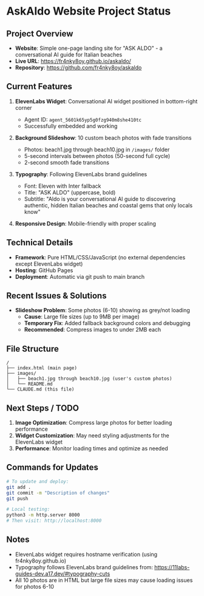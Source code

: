 # AskAldo Website Project Status

## Project Overview
- **Website**: Simple one-page landing site for "ASK ALDO" - a conversational AI guide for Italian beaches
- **Live URL**: https://fr4nky8oy.github.io/askaldo/
- **Repository**: https://github.com/fr4nky8oy/askaldo

## Current Features
1. **ElevenLabs Widget**: Conversational AI widget positioned in bottom-right corner
   - Agent ID: `agent_5601k65yp5g0fzg940m8she410tc`
   - Successfully embedded and working

2. **Background Slideshow**: 10 custom beach photos with fade transitions
   - Photos: beach1.jpg through beach10.jpg in `/images/` folder
   - 5-second intervals between photos (50-second full cycle)
   - 2-second smooth fade transitions

3. **Typography**: Following ElevenLabs brand guidelines
   - Font: Eleven with Inter fallback
   - Title: "ASK ALDO" (uppercase, bold)
   - Subtitle: "Aldo is your conversational AI guide to discovering authentic, hidden Italian beaches and coastal gems that only locals know"

4. **Responsive Design**: Mobile-friendly with proper scaling

## Technical Details
- **Framework**: Pure HTML/CSS/JavaScript (no external dependencies except ElevenLabs widget)
- **Hosting**: GitHub Pages
- **Deployment**: Automatic via git push to main branch

## Recent Issues & Solutions
- **Slideshow Problem**: Some photos (6-10) showing as grey/not loading
  - **Cause**: Large file sizes (up to 9MB per image)
  - **Temporary Fix**: Added fallback background colors and debugging
  - **Recommended**: Compress images to under 2MB each

## File Structure
```
/
├── index.html (main page)
├── images/
│   ├── beach1.jpg through beach10.jpg (user's custom photos)
│   └── README.md
└── CLAUDE.md (this file)
```

## Next Steps / TODO
1. **Image Optimization**: Compress large photos for better loading performance
2. **Widget Customization**: May need styling adjustments for the ElevenLabs widget
3. **Performance**: Monitor loading times and optimize as needed

## Commands for Updates
```bash
# To update and deploy:
git add .
git commit -m "Description of changes"
git push

# Local testing:
python3 -m http.server 8000
# Then visit: http://localhost:8000
```

## Notes
- ElevenLabs widget requires hostname verification (using fr4nky8oy.github.io)
- Typography follows ElevenLabs brand guidelines from: https://11labs-guides-dev.a17.dev/#typography-cuts
- All 10 photos are in HTML but large file sizes may cause loading issues for photos 6-10